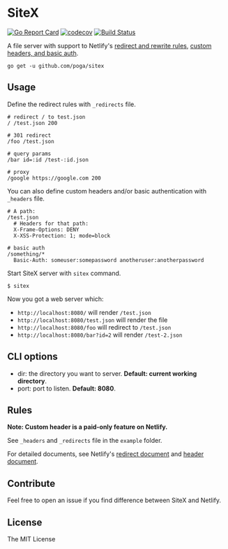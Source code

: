 # SiteX

[![Go Report Card](https://goreportcard.com/badge/github.com/poga/sitex)](https://goreportcard.com/report/github.com/poga/sitex)
[![codecov](https://codecov.io/gh/poga/sitex/branch/master/graph/badge.svg)](https://codecov.io/gh/poga/sitex)
[![Build Status](https://travis-ci.org/poga/sitex.svg?branch=master)](https://travis-ci.org/poga/sitex)

A file server with support to Netlify's [redirect and rewrite rules](https://www.netlify.com/docs/redirects/), [custom headers, and basic auth](https://www.netlify.com/docs/headers-and-basic-auth/).

`go get -u github.com/poga/sitex`

## Usage

Define the redirect rules with `_redirects` file.

```
# redirect / to test.json
/ /test.json 200

# 301 redirect
/foo /test.json

# query params
/bar id=:id /test-:id.json

# proxy
/google https://google.com 200
```

You can also define custom headers and/or basic authentication with `_headers` file.

```
# A path:
/test.json
  # Headers for that path:
  X-Frame-Options: DENY
  X-XSS-Protection: 1; mode=block

# basic auth
/something/*
  Basic-Auth: someuser:somepassword anotheruser:anotherpassword
```

Start SiteX server with `sitex` command.

```
$ sitex
```
Now you got a web server which:

* `http://localhost:8080/` will render `/test.json`
* `http://localhost:8080/test.json` will render the file
* `http://localhost:8080/foo` will redirect to `/test.json`
* `http://localhost:8080/bar?id=2` will render `/test-2.json`

## CLI options

* dir: the directory you want to server. **Default: current working directory**.
* port: port to listen. **Default: 8080**.

## Rules

**Note: Custom header is a paid-only feature on Netlify.**

See `_headers` and `_redirects` file in the `example` folder.

For detailed documents, see Netlify's [redirect document](https://www.netlify.com/docs/redirects/) and [header document](https://www.netlify.com/docs/headers-and-basic-auth/).

## Contribute

Feel free to open an issue if you find difference between SiteX and Netlify.

## License

The MIT License

